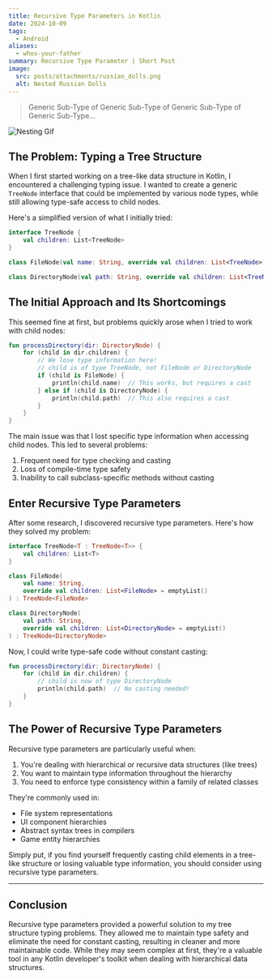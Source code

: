 ```yaml
---
title: Recursive Type Parameters in Kotlin
date: 2024-10-09
tags:
  - Android
aliases:
  - whos-your-father
summary: Recursive Type Parameter | Short Post
image:
  src: posts/attachments/russian_dolls.png
  alt: Nested Russian Dolls
---
```


> Generic Sub-Type of Generic Sub-Type of Generic Sub-Type of Generic Sub-Type...


![Nesting Gif](https://i.giphy.com/media/v1.Y2lkPTc5MGI3NjExbTk3ZGszdjEyeG53d255MTIwZnc3bjFrM3BwZm56Z2R4bmtiYmlxaCZlcD12MV9pbnRlcm5hbF9naWZfYnlfaWQmY3Q9Zw/hoqpjo9wx6dntE2ZSj/giphy.gif)

## The Problem: Typing a Tree Structure

When I first started working on a tree-like data structure in Kotlin, I encountered a challenging typing issue. I wanted to create a generic `TreeNode` interface that could be implemented by various node types, while still allowing type-safe access to child nodes.

Here's a simplified version of what I initially tried:

```kotlin
interface TreeNode {
    val children: List<TreeNode>
}

class FileNode(val name: String, override val children: List<TreeNode>) : TreeNode

class DirectoryNode(val path: String, override val children: List<TreeNode>) : TreeNode
```

## The Initial Approach and Its Shortcomings

This seemed fine at first, but problems quickly arose when I tried to work with child nodes:

```kotlin
fun processDirectory(dir: DirectoryNode) {
    for (child in dir.children) {
        // We lose type information here!
        // child is of type TreeNode, not FileNode or DirectoryNode
        if (child is FileNode) {
            println(child.name)  // This works, but requires a cast
        } else if (child is DirectoryNode) {
            println(child.path)  // This also requires a cast
        }
    }
}
```

The main issue was that I lost specific type information when accessing child nodes. This led to several problems:

1. Frequent need for type checking and casting
2. Loss of compile-time type safety
3. Inability to call subclass-specific methods without casting

## Enter Recursive Type Parameters

After some research, I discovered recursive type parameters. Here's how they solved my problem:

```kotlin
interface TreeNode<T : TreeNode<T>> {
    val children: List<T>
}

class FileNode(
    val name: String,
    override val children: List<FileNode> = emptyList()
) : TreeNode<FileNode>

class DirectoryNode(
    val path: String,
    override val children: List<DirectoryNode> = emptyList()
) : TreeNode<DirectoryNode>
```

Now, I could write type-safe code without constant casting:

```kotlin
fun processDirectory(dir: DirectoryNode) {
    for (child in dir.children) {
        // child is now of type DirectoryNode
        println(child.path)  // No casting needed!
    }
}
```

## The Power of Recursive Type Parameters

Recursive type parameters are particularly useful when:

1. You're dealing with hierarchical or recursive data structures (like trees)
2. You want to maintain type information throughout the hierarchy
3. You need to enforce type consistency within a family of related classes

They're commonly used in:

- File system representations
- UI component hierarchies
- Abstract syntax trees in compilers
- Game entity hierarchies

Simply put, if you find yourself frequently casting child elements in a tree-like structure or losing valuable type information, you should consider using recursive type parameters.

---
## Conclusion

Recursive type parameters provided a powerful solution to my tree structure typing problems. They allowed me to maintain type safety and eliminate the need for constant casting, resulting in cleaner and more maintainable code. While they may seem complex at first, they're a valuable tool in any Kotlin developer's toolkit when dealing with hierarchical data structures.



